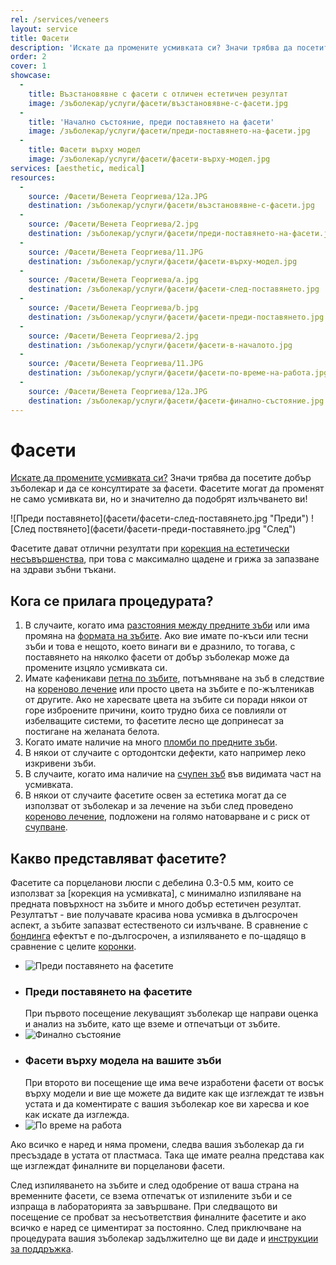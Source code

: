 ```yaml
---
rel: /services/veneers
layout: service
title: Фасети
description: 'Искате да промените усмивката си? Значи трябва да посетите добър зъболекар и да се консултирате за фасети. Фасетите могат да променят не само усмивката ви, но и значително да подобрят излъчването ви. Фасетите са порцеланови люспи, които се използват за корекция на усмивката, с минимално изпиляване на предната повърхност на зъбите и много добър естетичен резултат.'
order: 2
cover: 1
showcase:
  - 
    title: Възстановявне с фасети с отличен естетичен резултат
    image: /зъболекар/услуги/фасети/възстановявне-с-фасети.jpg
  - 
    title: 'Начално състояние, преди поставянето на фасети'
    image: /зъболекар/услуги/фасети/преди-поставянето-на-фасети.jpg
  - 
    title: Фасети върху модел
    image: /зъболекар/услуги/фасети/фасети-върху-модел.jpg
services: [aesthetic, medical]
resources:
  -
    source: /Фасети/Венета Георгиева/12a.JPG
    destination: /зъболекар/услуги/фасети/възстановявне-с-фасети.jpg
  -
    source: /Фасети/Венета Георгиева/2.jpg
    destination: /зъболекар/услуги/фасети/преди-поставянето-на-фасети.jpg
  -
    source: /Фасети/Венета Георгиева/11.JPG
    destination: /зъболекар/услуги/фасети/фасети-върху-модел.jpg
  -
    source: /Фасети/Венета Георгиева/a.jpg
    destination: /зъболекар/услуги/фасети/фасети-след-поставянето.jpg
  -
    source: /Фасети/Венета Георгиева/b.jpg
    destination: /зъболекар/услуги/фасети/фасети-преди-поставянето.jpg
  -
    source: /Фасети/Венета Георгиева/2.jpg
    destination: /зъболекар/услуги/фасети/фасети-в-началото.jpg
  -
    source: /Фасети/Венета Георгиева/11.JPG
    destination: /зъболекар/услуги/фасети/фасети-по-време-на-работа.jpg
  -
    source: /Фасети/Венета Георгиева/12a.JPG
    destination: /зъболекар/услуги/фасети/фасети-финално-състояние.jpg   
---
```

# Фасети

[Искате да промените усмивката си?](../../зъболекар/естетична-стоматология.html "Пълна промяна на усмивката") Значи трябва да посетите добър зъболекар и да се консултирате за фасети. Фасетите могат да променят не само усмивката ви, но и значително да подобрят излъчването ви!

<div class="before-after">
![Преди поставянето](фасети/фасети-след-поставянето.jpg "Преди")
![След поствянето](фасети/фасети-преди-поставянето.jpg "След")
</div>

Фасетите дават отлични резултати при [корекция на естетически несъвършенства](../../зъболекар/естетична-стоматология.html "Пълна промяна на усмивката"), при това с максимално щадене и грижа за запазване на здрави зъбни тъкани. 

## Кога се прилага процедурата?

1. В случаите, когато има [разстояния между предните зъби](../../стоматология/разстояние-между-зъбите.html "Затваряне на разстояния между зъбите") или има промяна на [формата на зъбите](../../зъболекар/услуги/естетични-пломби.html "Естетични пломби"). Ако вие имате по-къси или тесни зъби и това е нещото, което винаги ви е дразнило, то тогава, с поставянето на няколко фасети от добър зъболекар може да промените изцяло усмивката си.
2. Имате кафеникави [петна по зъбите](../../зъболекар/услуги/избелване-на-зъби.html "Избелване на зъби"), потъмняване на зъб в следствие на [кореново лечение](../../стоматология/лечение-на-коренови-канали.html "Лечение на коренови канали") или просто цвета на зъбите е по-жълтеникав от другите. Ако не харесвате цвета на зъбите си поради някои от горе изброените причини, които трудно биха се повлияли от избелващите системи, то фасетите лесно ще допринесат за постигане на желаната белота.
3. Когато имате наличие на много [пломби по предните зъби](../../стоматология/малък-кариес.html "Лечение на малък кариес").
4. В някои от случаите с ортодонтски дефекти, като например леко изкривени зъби.
5. В случаите, когато има наличие на [счупен зъб](../../стоматология/счупен-зъб.html "Счупен зъб") във видимата част на усмивката.
6. В някои от случаите фасетите освен за естетика могат да се използват от зъболекар и за лечение на зъби след проведено [кореново лечение](../../стоматология/лечение-на-коренови-канали.html "Лечение на коренови канали"), подложени на голямо натоварване и с риск от [счупване](../../стоматология/счупен-зъб.html "Счупен зъб").

## Какво представляват фасетите?

Фасетите са порцеланови люспи с дебелина 0.3-0.5 мм, които се използват за [корекция на усмивката], с минимално изпиляване на предната повърхност на зъбите и много добър естетичен резултат. Резултатът - вие получавате красива нова усмивка в дългосрочен аспект, а зъбите запазват естественото си излъчване. В сравнение с [бондинга](../../зъболекар/услуги/бондинг.html "Бондинг") ефектът е по-дългосрочен, а изпиляването е по-щадящо в сравнение с целите [коронки](../../стоматология/зъбни-коронки.html "Коронки и мостове, видове").

- ![Преди поставянето на фасетите](фасети/фасети-в-началото.jpg)
- ### Преди поставянето на фасетите
  При първото посещение лекуващият зъболекар ще направи оценка и анализ на зъбите, като ще вземе и отпечатъци от зъбите. 
- ![Финално състояние](фасети/фасети-финално-състояние.jpg)
- ### Фасети върху модела на вашите зъби
  При второто ви посещение ще има вече изработени фасети от восък върху модели и вие ще можете да видите как ще изглеждат те извън устата и да коментирате с вашия зъболекар кое ви харесва и кое как искате да изглежда.
- ![По време на работа](фасети/фасети-по-време-на-работа.jpg)
 
Ако всичко е наред и няма промени, следва вашия зъболекар да ги пресъздаде в устата от пластмаса. Така ще имате реална представа как ще изглеждат финалните ви порцеланови фасети. 

След изпиляването на зъбите и след одобрение от ваша страна на временните фасети, се взема отпечатък от изпилените зъби и се изпраща в лабораторията за завършване. При следващото ви посещение се пробват за несъответствия финалните фасетите и ако всичко е наред се циментират за постоянно. След приключване на процедурата вашия зъболекар задължително ще ви даде и [инструкции за поддръжка](../../стоматология/грижа-за-зъбите.html "Цялостна грижа за зъбите").
